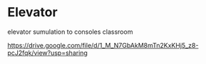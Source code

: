 # Elevator
elevator sumulation to consoles classroom

https://drive.google.com/file/d/1_M_N7GbAkM8mTn2KxKHj5_z8-pcJ2fqk/view?usp=sharing
